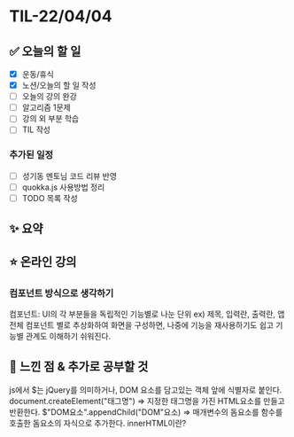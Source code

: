 # TIL-22/04/04

## :white_check_mark: 오늘의 할 일

- [x] 운동/휴식
- [x] 노션/오늘의 할 일 작성
- [ ] 오늘의 강의 완강
- [ ] 알고리즘 1문제
- [ ] 강의 외 부분 학습
- [ ] TIL 작성

### 추가된 일정

- [ ] 성기동 멘토님 코드 리뷰 반영
- [ ] quokka.js 사용방법 정리
- [ ] TODO 목록 작성

## :sparkles: 요약

## :star: 온라인 강의

### 컴포넌트 방식으로 생각하기
  
컴포넌트: UI의 각 부분들을 독립적인 기능별로 나눈 단위 ex) 제목, 입력란, 출력란, 앱 전체
컴포넌트 별로 추상화하여 화면을 구성하면, 나중에 기능을 재사용하기도 쉽고 기능별 관계도 이해하기 쉬워진다.

## :star2: 느낀 점 & 추가로 공부할 것

js에서 $는 jQuery를 의미하거나, DOM 요소를 담고있는 객체 앞에 식별자로 붙인다. 
document.createElement("태그명") => 지정한 태그명을 가진 HTML요소를 만들고 반환한다.
$"DOM요소".appendChild("DOM"요소) => 매개변수의 돔요소를 함수를 호출한 돔요소의 자식으로 추가한다.
innerHTML이란?